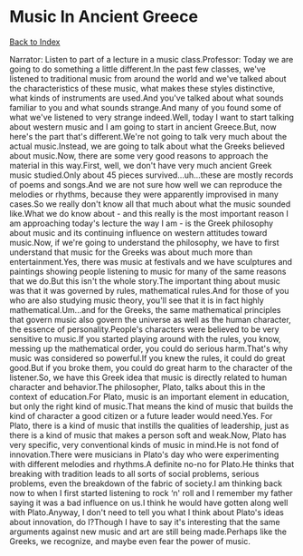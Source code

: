 # Music In Ancient Greece
[Back to Index](https://github.com/windows10010/tpoExtractor/blob/master/README.md)

Narrator: Listen to part of a lecture in a music class.Professor: Today we are going to do something a little different.In the past few classes, we've listened to traditional music from around the world and we've talked about the characteristics of these music, what makes these styles distinctive, what kinds of instruments are used.And you've talked about what sounds familiar to you and what sounds strange.And many of you found some of what we've listened to very strange indeed.Well, today I want to start talking about western music and I am going to start in ancient Greece.But, now here's the part that's different.We're not going to talk very much about the actual music.Instead, we are going to talk about what the Greeks believed about music.Now, there are some very good reasons to approach the material in this way.First, well, we don't have very much ancient Greek music studied.Only about 45 pieces survived...uh...these are mostly records of poems and songs.And we are not sure how well we can reproduce the melodies or rhythms, because they were apparently improvised in many cases.So we really don't know all that much about what the music sounded like.What we do know about - and this really is the most important reason I am approaching today's lecture the way I am - is the Greek philosophy about music and its continuing influence on western attitudes toward music.Now, if we're going to understand the philosophy, we have to first understand that music for the Greeks was about much more than entertainment.Yes, there was music at festivals and we have sculptures and paintings showing people listening to music for many of the same reasons that we do.But this isn't the whole story.The important thing about music was that it was governed by rules, mathematical rules.And for those of you who are also studying music theory, you'll see that it is in fact highly mathematical.Um...and for the Greeks, the same mathematical principles that govern music also govern the universe as well as the human character, the essence of personality.People's characters were believed to be very sensitive to music.If you started playing around with the rules, you know, messing up the mathematical order, you could do serious harm.That's why music was considered so powerful.If you knew the rules, it could do great good.But if you broke them, you could do great harm to the character of the listener.So, we have this Greek idea that music is directly related to human character and behavior.The philosopher, Plato, talks about this in the context of education.For Plato, music is an important element in education, but only the right kind of music.That means the kind of music that builds the kind of character a good citizen or a future leader would need.Yes. For Plato, there is a kind of music that instills the qualities of leadership, just as there is a kind of music that makes a person soft and weak.Now, Plato has very specific, very conventional kinds of music in mind.He is not fond of innovation.There were musicians in Plato's day who were experimenting with different melodies and rhythms.A definite no-no for Plato.He thinks that breaking with tradition leads to all sorts of social problems, serious problems, even the breakdown of the fabric of society.I am thinking back now to when I first started listening to rock ‘n' roll and I remember my father saying it was a bad influence on us.I think he would have gotten along well with Plato.Anyway, I don't need to tell you what I think about Plato's ideas about innovation, do I?Though I have to say it's interesting that the same arguments against new music and art are still being made.Perhaps like the Greeks, we recognize, and maybe even fear the power of music.
 